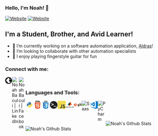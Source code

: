 ### Hello, I'm Noah! 👋

[![Website](https://img.shields.io/website?down_color=red&down_message=Down&label=noahbaculi.com&style=for-the-badge&up_color=green&up_message=Up&url=https%3A%2F%2Fnoahbaculi.com%2F)](https://noahbaculi.com)
[![Website](https://img.shields.io/website?down_color=red&down_message=Down&label=aldras.com&style=for-the-badge&up_color=green&up_message=Up&url=https%3A%2F%2Faldras.com%2F)](https://aldras.com)


## I'm a Student, Brother, and Avid Learner!

- 🔭 I’m currently working on a software automation application, [Aldras](https://aldras.com/)!
- 👯 I’m looking to collaborate with other automation specialists
- 🎸 I enjoy playing fingerstyle guitar for fun


### Connect with me:

[<img align="left" alt="noahbaculi.com" width="22px" src="https://raw.githubusercontent.com/iconic/open-iconic/master/svg/globe.svg" />][website]
[<img align="left" alt="Noah Baculi | LinkedIn" width="22px" src="https://cdn.jsdelivr.net/npm/simple-icons@v3/icons/linkedin.svg" />][linkedin]
[<img align="left" alt="Noah Baculi | Facebook" width="22px" src="https://cdn.jsdelivr.net/npm/simple-icons@v3/icons/facebook.svg" />][facebook]

<br /> 

### Languages and Tools:

[<img align="left" alt="Python" width="26px" src="https://raw.githubusercontent.com/github/explore/80688e429a7d4ef2fca1e82350fe8e3517d3494d/topics/python/python.png" />][python_site]
[<img align="left" alt="HTML5" width="26px" src="https://raw.githubusercontent.com/github/explore/80688e429a7d4ef2fca1e82350fe8e3517d3494d/topics/html/html.png" />][html_site]
[<img align="left" alt="CSS3" width="26px" src="https://raw.githubusercontent.com/github/explore/80688e429a7d4ef2fca1e82350fe8e3517d3494d/topics/css/css.png" />][css_site]
[<img align="left" alt="Terminal" width="26px" src="https://raw.githubusercontent.com/github/explore/80688e429a7d4ef2fca1e82350fe8e3517d3494d/topics/terminal/terminal.png" />][terminal_site]
[<img align="left" alt="JavaScript" width="26px" src="https://raw.githubusercontent.com/github/explore/80688e429a7d4ef2fca1e82350fe8e3517d3494d/topics/javascript/javascript.png" />][js_site]
[<img align="left" alt="MATLAB" width="26px" src="https://raw.githubusercontent.com/github/explore/80688e429a7d4ef2fca1e82350fe8e3517d3494d/topics/matlab/matlab.png" />][matlab_site]
[<img align="left" alt="Git" width="26px" src="https://raw.githubusercontent.com/github/explore/80688e429a7d4ef2fca1e82350fe8e3517d3494d/topics/git/git.png" />][git_site]
[<img align="left" alt="Saas" width="26px" src="https://www.flaticon.com/svg/static/icons/svg/568/568363.svg" />][saas_site]
[<img align="left" alt="Visual Studio Code" width="26px" src="https://raw.githubusercontent.com/github/explore/80688e429a7d4ef2fca1e82350fe8e3517d3494d/topics/visual-studio-code/visual-studio-code.png" />][vs_code_site]
[<img align="left" alt="PyCharm" width="26px" src="https://upload.wikimedia.org/wikipedia/commons/1/1d/PyCharm_Icon.svg" />][pycharm_site]

<br /> 
<br /> 
<br /> 

<p>
<img align="left" alt="Noah's Github Stats" src="https://github-readme-stats.noahbaculi.vercel.app/api/top-langs?username=noahbaculi&show_icons=true&layout=compact" /> 
<img align="left" alt="Noah's Github Stats" src="https://github-readme-stats.noahbaculi.vercel.app/api?username=noahbaculi&show_icons=true&hide_border=false&hide=stars,issues" /> 
</p>
<!-- [![Top Langs](https://github-readme-stats.vercel.app/api/top-langs/?username=anuraghazra)](https://github.com/anuraghazra/github-readme-stats) -->

<!-- </details> -->

[website]: https://noahbaculi.com
[facebook]: https://facebook.com/noahbaculi
[linkedin]: https://linkedin.com/in/noahbaculi
[python_site]: https://www.python.org/
[html_site]: https://en.wikipedia.org/wiki/HTML5
[css_site]: https://en.wikipedia.org/wiki/CSS
[terminal_site]: https://en.wikipedia.org/wiki/Bash_(Unix_shell)
[js_site]: https://www.javascript.com/
[matlab_site]: https://www.javascript.com/
[git_site]: https://git-scm.com/
[saas_site]: https://en.wikipedia.org/wiki/Software_as_a_service
[vs_code_site]: https://code.visualstudio.com/
[pycharm_site]: https://www.jetbrains.com/pycharm/
